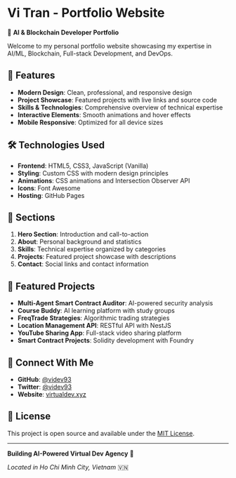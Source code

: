 # Vi Tran - Portfolio Website

🚀 **AI & Blockchain Developer Portfolio**

Welcome to my personal portfolio website showcasing my expertise in AI/ML, Blockchain, Full-stack Development, and DevOps.

## 🌟 Features

- **Modern Design**: Clean, professional, and responsive design
- **Project Showcase**: Featured projects with live links and source code
- **Skills & Technologies**: Comprehensive overview of technical expertise
- **Interactive Elements**: Smooth animations and hover effects
- **Mobile Responsive**: Optimized for all device sizes

## 🛠️ Technologies Used

- **Frontend**: HTML5, CSS3, JavaScript (Vanilla)
- **Styling**: Custom CSS with modern design principles
- **Animations**: CSS animations and Intersection Observer API
- **Icons**: Font Awesome
- **Hosting**: GitHub Pages

## 🎯 Sections

1. **Hero Section**: Introduction and call-to-action
2. **About**: Personal background and statistics
3. **Skills**: Technical expertise organized by categories
4. **Projects**: Featured project showcase with descriptions
5. **Contact**: Social links and contact information

## 🚀 Featured Projects

- **Multi-Agent Smart Contract Auditor**: AI-powered security analysis
- **Course Buddy**: AI learning platform with study groups
- **FreqTrade Strategies**: Algorithmic trading strategies
- **Location Management API**: RESTful API with NestJS
- **YouTube Sharing App**: Full-stack video sharing platform
- **Smart Contract Projects**: Solidity development with Foundry

## 📱 Connect With Me

- **GitHub**: [@videv93](https://github.com/videv93)
- **Twitter**: [@videv93](https://twitter.com/videv93)
- **Website**: [virtualdev.xyz](https://www.virtualdev.xyz/)

## 📄 License

This project is open source and available under the [MIT License](LICENSE).

---

**Building AI-Powered Virtual Dev Agency** 🤖

*Located in Ho Chi Minh City, Vietnam* 🇻🇳